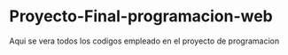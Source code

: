 # Proyecto-Final-programacion-web
Aqui se vera todos los codigos empleado en el proyecto de programacion 
